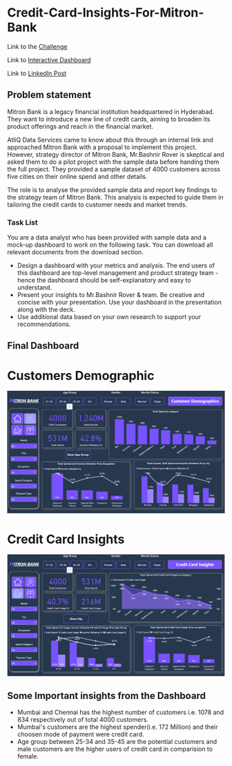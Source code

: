 # Credit-Card-Insights-For-Mitron-Bank

Link to the [Challenge](https://codebasics.io/challenge/codebasics-resume-project-challenge)

Link to [Interactive Dashboard](https://shorturl.at/zCJY1)

Link to [LinkedIn Post](https://www.linkedin.com/in/srrout/)

## Problem statement

Mitron Bank is a legacy financial institution headquartered in Hyderabad. They want to introduce a new line of credit cards, aiming to broaden its product offerings and reach in the financial market. 

AtliQ Data Services came to know about this through an internal link and approached Mitron Bank with a proposal to implement this project. However, strategy director of Mitron Bank, Mr.Bashnir Rover is skeptical and asked them to do a pilot project with the sample data before handing them the full project. They provided a sample dataset of 4000 customers across five cities on their online spend and other details.

The role is to analyse the provided sample data and report key findings to the strategy team of Mitron Bank. This analysis is expected to guide them in tailoring the credit cards to customer needs and market trends. 

### Task List

You are a data analyst who has been provided with sample data and a mock-up dashboard to work on the following task. You can download all relevant documents from the download section.

- Design a dashboard with your metrics and analysis. The end users of this dashboard are top-level management and product strategy team - hence the dashboard should be self-explanatory and easy to understand.
- Present your insights to Mr.Bashnir Rover & team. Be creative and concise with your presentation. Use your dashboard in the presentation along with the deck.
- Use additional data based on your own research to support your recommendations.

## Final Dashboard

# Customers Demographic 
<p align="center">
    <img src='https://github.com/smrutiranjan-rout/Credit-Card-Insights-For-Mitron-Bank/blob/main/Customer%20demographics.png' width="600">
</p>

# Credit Card Insights
<p align="center">
    <img src='https://github.com/smrutiranjan-rout/Credit-Card-Insights-For-Mitron-Bank/blob/main/CC%20Insights.png' width="600">
</p>

## Some Important insights from the Dashboard

- Mumbai and Chennai has the highest number of customers i.e. 1078 and 834 respectively out of total 4000 customers.
- Mumbai's customers are the highest spender(i.e. 172 Million) and their choosen mode of payment were credit card.
- Age group between 25-34 and 35-45 are the potential customers and male customers are the higher users of credit card in comparision to female.



